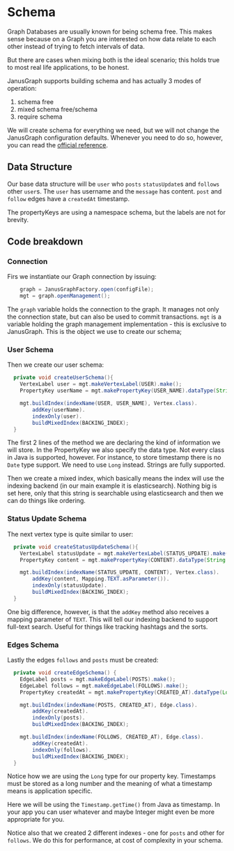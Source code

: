 # Schema

Graph Databases are usually known for being schema free. This makes sense because on a Graph you are interested on how data relate to each other instead of trying to fetch intervals of data.


But there are cases when mixing both is the ideal scenario; this holds true to most real life applications, to be honest.

JanusGraph supports building schema and has actually 3 modes of operation:

1. schema free
1. mixed schema free/schema
1. require schema


We will create schema for everything we need, but we will not change the JanusGraph configuration defaults. Whenever you need to do so, however, you can read the [official reference](http://docs.janusgraph.org/latest/config-ref.html).

## Data Structure


Our base data structure will be `user` who `posts` `statusUpdate`s and `follows` other `user`s. The `user` has username and the `message` has content. `post` and `follow` edges have a `createdAt` timestamp.

The propertyKeys are using a namespace schema, but the labels are not for brevity.


## Code breakdown



### Connection

Firs we instantiate our Graph connection by issuing:

```java
    graph = JanusGraphFactory.open(configFile);
    mgt = graph.openManagement();
```

The `graph` variable holds the connection to the graph. It manages not only the connection state, but can also be used to commit transactions.
`mgt` is a variable holding the graph management implementation - this is exclusive to JanusGraph. This is the object we use to create our schema;


### User Schema

Then we create our user schema:

```java
  private void createUserSchema(){
    VertexLabel user = mgt.makeVertexLabel(USER).make();
    PropertyKey userName = mgt.makePropertyKey(USER_NAME).dataType(String.class).make();

    mgt.buildIndex(indexName(USER, USER_NAME), Vertex.class).
        addKey(userName).
        indexOnly(user).
        buildMixedIndex(BACKING_INDEX);
  }
```

The first 2 lines of the method we are declaring the kind of information we will store. In the PropertyKey we also specify the data type. Not every class in Java is supported, however. For instance, to store timestamp there is no `Date` type support. We need to use `Long` instead. Strings are fully supported.

Then we create a mixed index, which basically means the index will use the indexing backend (in our main example it is elasticsearch). Nothing big is set here, only that this string is searchable using elasticsearch and then we can do things like ordering.

### Status Update Schema

The next vertex type is quite similar to user:

```java
  private void createStatusUpdateSchema(){
    VertexLabel statusUpdate = mgt.makeVertexLabel(STATUS_UPDATE).make();
    PropertyKey content = mgt.makePropertyKey(CONTENT).dataType(String.class).make();

    mgt.buildIndex(indexName(STATUS_UPDATE, CONTENT), Vertex.class).
        addKey(content, Mapping.TEXT.asParameter()).
        indexOnly(statusUpdate).
        buildMixedIndex(BACKING_INDEX);
  }
```

One big difference, however, is that the `addKey` method also receives a mapping parameter of `TEXT`. This will tell our indexing backend to support full-text search. Useful for things like tracking hashtags and the sorts.


### Edges Schema

Lastly the edges `follows` and `posts` must be created:

```java
  private void createEdgeSchema() {
    EdgeLabel posts = mgt.makeEdgeLabel(POSTS).make();
    EdgeLabel follows = mgt.makeEdgeLabel(FOLLOWS).make();
    PropertyKey createdAt = mgt.makePropertyKey(CREATED_AT).dataType(Long.class).make();

    mgt.buildIndex(indexName(POSTS, CREATED_AT), Edge.class).
        addKey(createdAt).
        indexOnly(posts).
        buildMixedIndex(BACKING_INDEX);

    mgt.buildIndex(indexName(FOLLOWS, CREATED_AT), Edge.class).
        addKey(createdAt).
        indexOnly(follows).
        buildMixedIndex(BACKING_INDEX);
  }
```

Notice how we are using the `Long` type for our property key. Timestamps must be stored as a long number and the meaning of what a timestamp means is application specific.

Here we will be using the `Timestamp.getTime()` from Java as timestamp. In your app you can user whatever and maybe Integer might even be more appropriate for you.

Notice also that we created 2 different indexes - one for `posts` and other for `follows`. We do this for performance, at cost of complexity in your schema.
